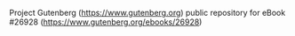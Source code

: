 Project Gutenberg (https://www.gutenberg.org) public repository for eBook #26928 (https://www.gutenberg.org/ebooks/26928)
